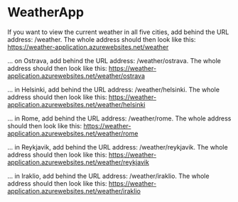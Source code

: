 # WeatherApp

If you want to view the current weather in all five cities, add behind the URL address: /weather. The whole address should then look like this: https://weather-application.azurewebsites.net/weather

... on Ostrava, add behind the URL address: /weather/ostrava. The whole address should then look like this: https://weather-application.azurewebsites.net/weather/ostrava

... in Helsinki, add behind the URL address: /weather/helsinki. The whole address should then look like this: https://weather-application.azurewebsites.net/weather/helsinki

... in Rome, add behind the URL address: /weather/rome. The whole address should then look like this: https://weather-application.azurewebsites.net/weather/rome

... in Reykjavik, add behind the URL address: /weather/reykjavik. The whole address should then look like this: https://weather-application.azurewebsites.net/weather/reykjavik

... in Iraklio, add behind the URL address: /weather/iraklio. The whole address should then look like this: https://weather-application.azurewebsites.net/weather/iraklio
